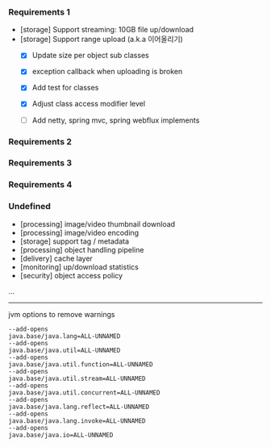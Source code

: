 ### Requirements 1
- [storage] Support streaming: 10GB file up/download
- [storage] Support range upload (a.k.a 이어올리기) 
    - [x] Update size per object sub classes 
    - [x] exception callback when uploading is broken
    - [x] Add test for classes
    - [x] Adjust class access modifier level
    - [ ] Add netty, spring mvc, spring webflux implements
 
 
### Requirements 2
### Requirements 3
### Requirements 4


### Undefined 
- [processing] image/video thumbnail download
- [processing] image/video encoding
- [storage] support tag / metadata
- [processing] object handling pipeline 
- [delivery] cache layer
- [monitoring] up/download statistics 
- [security] object access policy  

...


---

jvm options to remove warnings
```
--add-opens
java.base/java.lang=ALL-UNNAMED
--add-opens
java.base/java.util=ALL-UNNAMED
--add-opens
java.base/java.util.function=ALL-UNNAMED
--add-opens
java.base/java.util.stream=ALL-UNNAMED
--add-opens
java.base/java.util.concurrent=ALL-UNNAMED
--add-opens
java.base/java.lang.reflect=ALL-UNNAMED
--add-opens
java.base/java.lang.invoke=ALL-UNNAMED
--add-opens
java.base/java.io=ALL-UNNAMED
```